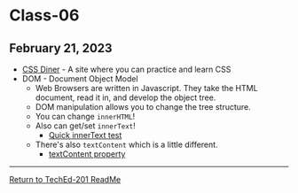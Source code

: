 # Class-06

## February 21, 2023

- [CSS Diner](https://flukeout.github.io/) - A site where you can practice and learn CSS
- DOM - Document Object Model
  - Web Browsers are written in Javascript. They take the HTML document, read it in, and develop the object tree.
  - DOM manipulation allows you to change the tree structure.
  - You can change `innerHTML`!
  - Also can get/set `innerText`!
    - [Quick innerText test](./test.html)
  - There's also `textContent` which is a little different.
    - [textContent property](https://www.w3schools.com/jsref/prop_node_textcontent.asp)

---

[Return to TechEd-201 ReadMe](/README.md)

